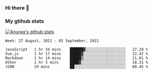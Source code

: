 ### Hi there 👋

### My gtihub stats

[![Anurag's github stats](https://github-readme-stats.vercel.app/api?username=gaozhidong)](https://github.com/gaozhidong/github-readme-stats)

<!--START_SECTION:waka-->
```text
Week: 27 August, 2021 - 02 September, 2021

JavaScript   1 hr 34 mins    ██████▓░░░░░░░░░░░░░░░░░░   27.29 % 
Vue.js       1 hr 17 mins    █████▓░░░░░░░░░░░░░░░░░░░   22.42 % 
Markdown     1 hr 14 mins    █████▒░░░░░░░░░░░░░░░░░░░   21.61 % 
Other        1 hr 3 mins     ████▓░░░░░░░░░░░░░░░░░░░░   18.31 % 
JSON         29 mins         ██░░░░░░░░░░░░░░░░░░░░░░░   08.45 % 
```
<!--END_SECTION:waka-->